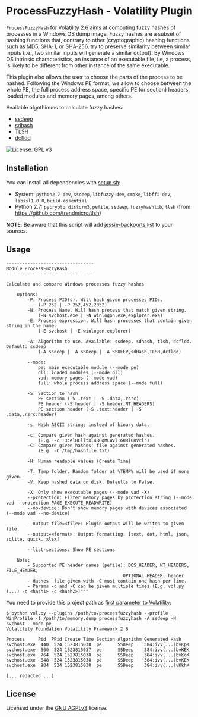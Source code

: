 # ProcessFuzzyHash - Volatility Plugin

`ProcessFuzzyHash` for Volatility 2.6 aims at computing fuzzy hashes of processes in a Windows OS dump image. Fuzzy hashes are a subset of hashing functions that, contrary to other (cryptographic) hashing functions such as MD5, SHA-1, or SHA-256, try to preserve similarity between similar inputs (i.e., two similar inputs will generate a similar output). By Windows OS intrinsic characteristics, an instance of
an executable file, i.e, a process, is likely to be different from other instance of the same executable.

This plugin also allows the user to choose the parts of the process to be hashed. Following the Windows PE format, we allow to choose between the whole PE, the full process address space, specific PE (or section) headers, loaded modules and memory pages, among others.

Available algothimms to calculate fuzzy hashes:
- [ssdeep](https://ssdeep-project.github.io/ssdeep/index.html)
- [sdhash](http://roussev.net/sdhash/sdhash.html)
- [TLSH](https://github.com/trendmicro/tlsh)
- [dcfldd](http://dcfldd.sourceforge.net/)

[![License: GPL v3](https://img.shields.io/badge/License-GPLv3-blue.svg)](https://www.gnu.org/licenses/gpl-3.0)

## Installation

You can install all dependencies with [setup.sh](setup.sh):

- System: `python2.7-dev`, `ssdeep`, `libfuzzy-dev`, `cmake`, `libffi-dev`, `libssl1.0.0`, `build-essential`
- Python 2.7: `pycrypto`, `distorm3`, `pefile`, `ssdeep`, `fuzzyhashlib`, `tlsh` (from https://github.com/trendmicro/tlsh)

**NOTE**: Be aware that this script will add [jessie-backports.list](jessie-backports.list) to your sources.

## Usage

```
---------------------------------
Module ProcessFuzzyHash
---------------------------------

Calculate and compare Windows processes fuzzy hashes

    Options:
        -P: Process PID(s). Will hash given processes PIDs.
            (-P 252 | -P 252,452,2852)
        -N: Process Name. Will hash process that match given string.
            (-N svchost.exe | -N winlogon.exe,explorer.exe)
        -E: Process expression. Will hash processes that contain given string in the name.
            (-E svchost | -E winlogon,explorer)

        -A: Algorithm to use. Available: ssdeep, sdhash, tlsh, dcfldd. Default: ssdeep
            (-A ssdeep | -A SSDeep | -A SSDEEP,sdHash,TLSH,dcfldd)

        --mode:
            pe: main executable module (--mode pe)
            dll: loaded modules (--mode dll)
            vad: memory pages (--mode vad)
            full: whole process address space (--mode full)

        -S: Section to hash
            PE section (-S .text | -S .data,.rsrc)
            PE header (-S header | -S header,NT_HEADERS)
            PE section header (-S .text:header | -S .data,.rsrc:header)

        -s: Hash ASCII strings instead of binary data.

        -c: Compare given hash against generated hashes.
            (E.g. -c '3:elHLlltXluBGqMLWvl:6HRlOBVrl')
        -C: Compare given hashes' file against generated hashes.
            (E.g. -C /tmp/hashfile.txt)

        -H: Human readable values (Create Time)

        -T: Temp folder. Random folder at %TEMP% will be used if none given.
        -V: Keep hashed data on disk. Defaults to False.

        -X: Only show executable pages (--mode vad -X)
        --protection: Filter memory pages by protection string (--mode vad --protection PAGE_EXECUTE_READWRITE)
        --no-device: Don't show memory pages with devices associated (--mode vad --no-device)

        --output-file=<file>: Plugin output will be writen to given file.
        --output=<format>: Output formatting. [text, dot, html, json, sqlite, quick, xlsx]

        --list-sections: Show PE sections

    Note:
        - Supported PE header names (pefile): DOS_HEADER, NT_HEADERS, FILE_HEADER, 
                                            OPTIONAL_HEADER, header
        - Hashes' file given with -C must contain one hash per line.
        - Params -c and -C can be given multiple times (E.g. vol.py (...) -c <hash1> -c <hash2>)"""
```

You need to provide this project path as [first parameter to Volatility](https://github.com/volatilityfoundation/volatility/wiki/Volatility-Usage#specifying-additional-plugin-directories):

```
$ python vol.py --plugins /path/to/processfuzzyhash --profile WinProfile -f /path/to/memory.dump processfuzzyhash -A ssdeep -N svchost --mode pe
Volatility Foundation Volatility Framework 2.6

Process     Pid  PPid Create Time Section Algorithm Generated Hash
svchost.exe  440  524 1523815038  pe      SSDeep    384:ivv(...)bvKpK
svchost.exe  660  524 1523815037  pe      SSDeep    384:ivv(...)bvKEK
svchost.exe  764  524 1523815038  pe      SSDeep    384:ivv(...)bvKoK
svchost.exe  848  524 1523815038  pe      SSDeep    384:ivv(...)bvKEK
svchost.exe  904  524 1523815038  pe      SSDeep    384:ivv(...)vKkhK

[... redacted ...]
```

## License

Licensed under the [GNU AGPLv3](LICENSE) license.
